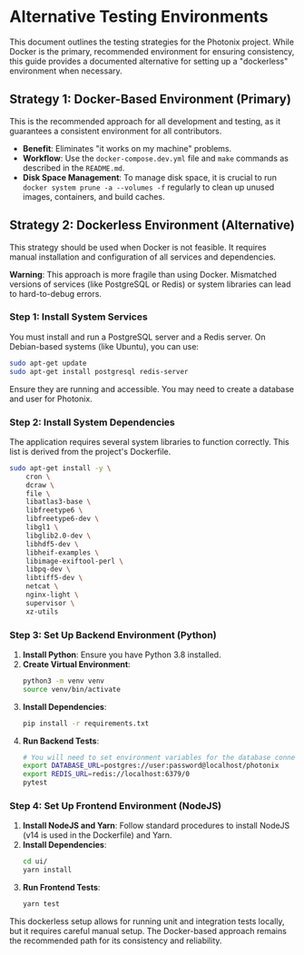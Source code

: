 # Alternative Testing Environments

This document outlines the testing strategies for the Photonix project. While Docker is the primary, recommended environment for ensuring consistency, this guide provides a documented alternative for setting up a "dockerless" environment when necessary.

## Strategy 1: Docker-Based Environment (Primary)

This is the recommended approach for all development and testing, as it guarantees a consistent environment for all contributors.

*   **Benefit**: Eliminates "it works on my machine" problems.
*   **Workflow**: Use the `docker-compose.dev.yml` file and `make` commands as described in the `README.md`.
*   **Disk Space Management**: To manage disk space, it is crucial to run `docker system prune -a --volumes -f` regularly to clean up unused images, containers, and build caches.

## Strategy 2: Dockerless Environment (Alternative)

This strategy should be used when Docker is not feasible. It requires manual installation and configuration of all services and dependencies.

**Warning**: This approach is more fragile than using Docker. Mismatched versions of services (like PostgreSQL or Redis) or system libraries can lead to hard-to-debug errors.

### Step 1: Install System Services

You must install and run a PostgreSQL server and a Redis server. On Debian-based systems (like Ubuntu), you can use:
```bash
sudo apt-get update
sudo apt-get install postgresql redis-server
```
Ensure they are running and accessible. You may need to create a database and user for Photonix.

### Step 2: Install System Dependencies

The application requires several system libraries to function correctly. This list is derived from the project's Dockerfile.
```bash
sudo apt-get install -y \
    cron \
    dcraw \
    file \
    libatlas3-base \
    libfreetype6 \
    libfreetype6-dev \
    libgl1 \
    libglib2.0-dev \
    libhdf5-dev \
    libheif-examples \
    libimage-exiftool-perl \
    libpq-dev \
    libtiff5-dev \
    netcat \
    nginx-light \
    supervisor \
    xz-utils
```

### Step 3: Set Up Backend Environment (Python)

1.  **Install Python**: Ensure you have Python 3.8 installed.
2.  **Create Virtual Environment**:
    ```bash
    python3 -m venv venv
    source venv/bin/activate
    ```
3.  **Install Dependencies**:
    ```bash
    pip install -r requirements.txt
    ```
4.  **Run Backend Tests**:
    ```bash
    # You will need to set environment variables for the database connection
    export DATABASE_URL=postgres://user:password@localhost/photonix
    export REDIS_URL=redis://localhost:6379/0
    pytest
    ```

### Step 4: Set Up Frontend Environment (NodeJS)

1.  **Install NodeJS and Yarn**: Follow standard procedures to install NodeJS (v14 is used in the Dockerfile) and Yarn.
2.  **Install Dependencies**:
    ```bash
    cd ui/
    yarn install
    ```
3.  **Run Frontend Tests**:
    ```bash
    yarn test
    ```

This dockerless setup allows for running unit and integration tests locally, but it requires careful manual setup. The Docker-based approach remains the recommended path for its consistency and reliability.
